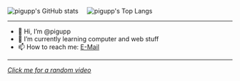 ![pigupp's GitHub stats](https://github-readme-stats.vercel.app/api?username=pigupp&show_icons=true&theme=github_dark)&nbsp;&nbsp;&nbsp;&nbsp;&nbsp;![pigupp's Top Langs](https://github-readme-stats.vercel.app/api/top-langs/?username=pigupp&theme=github_dark&langs_count=8&layout=compact)  

---

- 👋 Hi, I’m @pigupp  
- 🌱 I’m currently learning computer and web stuff  
- 📫 How to reach me: [E-Mail](mailto:6crxdrzwh@relay.firefox.com)  

---

*[Click me for a random video](https://pigupp.github.io/random-video/)*  


<!---
pigupp/pigupp is a ✨ special ✨ repository because its `README.md` (this file) appears on your GitHub profile.
You can click the Preview link to take a look at your changes.
--->
